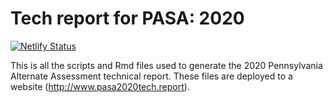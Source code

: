 # Tech report for PASA: 2020

[![Netlify Status](https://api.netlify.com/api/v1/badges/5790acf9-2090-42e1-8825-38deb316b47e/deploy-status)](https://app.netlify.com/sites/clever-pare-be6dcf/deploys)

This is all the scripts and Rmd files used to generate the 2020 Pennsylvania Alternate Assessment technical report. These files are deployed to a website (http://www.pasa2020tech.report).
